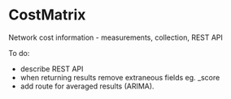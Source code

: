 # CostMatrix
Network cost information - measurements, collection, REST API

To do:
* describe REST API
* when returning results remove extraneous fields eg. _score
* add route for averaged results (ARIMA).
